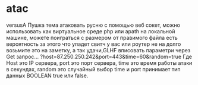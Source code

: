 # atac
versusA
Пушка тема атаковать русню с помощью веб сокет, можно использовать как виртуальное 
среде php или apath на локальной машине, 
можете поиграться с размером от правимого файла есть вероятность за этого что упадет свитч у вас или роутер не на долго возьмите это на заметку,
а так удачи,GLHF
вписовать параметри через Get запрос...
?host=87.250.250.242&amp;port=443&amp;time=60&amp;random=true
Где Host это IP сервера, port это порт сервера, time это время работы атаки в
секундах, random это случайный выбор time и port принимает тип данных
BOOLEAN true или false.

